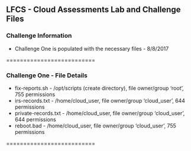 ## LFCS - Cloud Assessments Lab and Challenge Files

### Challenge Information
* Challenge One is populated with the necessary files - 8/8/2017

==========================

### Challenge One - File Details
* fix-reports.sh - /opt/scripts (create directory), file owner/group ‘root’, 755 permissions
* irs-records.txt - /home/cloud_user, file owner/group ‘cloud_user’, 644 permissions
* private-records.txt - /home/cloud_user, file owner/group ‘cloud_user’, 644 permissions
* reboot.bad - /home/cloud_user, file owner/group ‘cloud_user’, 755 permissions  

==========================
